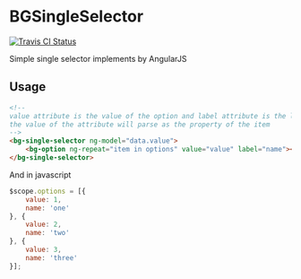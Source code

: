 # BGSingleSelector

[ ![Travis CI Status](https://travis-ci.org/GaojingComponent/BGSingleSelector.svg?branch=master)](https://travis-ci.org/GaojingComponent/BGSingleSelector)

Simple single selector implements by AngularJS

## Usage
```html
<!--
value attribute is the value of the option and label attribute is the laleb to show when the option is selected,
the value of the attribute will parse as the property of the item
-->
<bg-single-selector ng-model="data.value">
    <bg-option ng-repeat="item in options" value="value" label="name"></bg-option>
</bg-single-selector>
```
And in javascript
```javascript
$scope.options = [{
    value: 1,
    name: 'one'
}, {
    value: 2,
    name: 'two'
}, {
    value: 3,
    name: 'three'
}];
```
